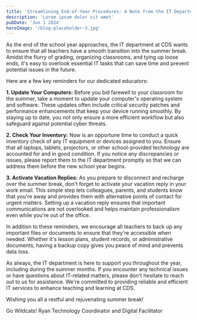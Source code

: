 ```yaml
---
title: 'Streamlining End-of-Year Procedures: A Note from the IT Department'
description: 'Lorem ipsum dolor sit amet'
pubDate: 'Jun 1 2024'
heroImage: '/blog-placeholder-3.jpg'
---
```


As the end of the school year approaches, the IT department at CDS wants to ensure that all teachers have a smooth transition into the summer break. Amidst the flurry of grading, organizing classrooms, and tying up loose ends, it's easy to overlook essential IT tasks that can save time and prevent potential issues in the future.

Here are a few key reminders for our dedicated educators:

**1. Update Your Computers:**
Before you bid farewell to your classroom for the summer, take a moment to update your computer's operating system and software. These updates often include critical security patches and performance enhancements that keep your device running smoothly. By staying up to date, you not only ensure a more efficient workflow but also safeguard against potential cyber threats.

**2. Check Your Inventory:**
Now is an opportune time to conduct a quick inventory check of any IT equipment or devices assigned to you. Ensure that all laptops, tablets, projectors, or other school-provided technology are accounted for and in good condition. If you notice any discrepancies or issues, please report them to the IT department promptly so that we can address them before the new school year begins.

**3. Activate Vacation Replies:**
As you prepare to disconnect and recharge over the summer break, don't forget to activate your vacation reply in your work email. This simple step lets colleagues, parents, and students know that you're away and provides them with alternative points of contact for urgent matters. Setting up a vacation reply ensures that important communications are not overlooked and helps maintain professionalism even while you're out of the office.

In addition to these reminders, we encourage all teachers to back up any important files or documents to ensure that they're accessible when needed. Whether it's lesson plans, student records, or administrative documents, having a backup copy gives you peace of mind and prevents data loss.

As always, the IT department is here to support you throughout the year, including during the summer months. If you encounter any technical issues or have questions about IT-related matters, please don't hesitate to reach out to us for assistance. We're committed to providing reliable and efficient IT services to enhance teaching and learning at CDS.

Wishing you all a restful and rejuvenating summer break!

Go Wildcats!
Ryan 
Technology Coordinator and Digital Facilitator